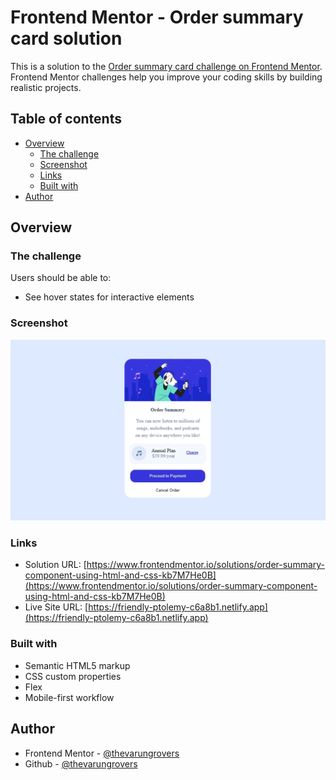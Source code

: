 # Frontend Mentor - Order summary card solution

This is a solution to the [Order summary card challenge on Frontend Mentor](https://www.frontendmentor.io/challenges/order-summary-component-QlPmajDUj). Frontend Mentor challenges help you improve your coding skills by building realistic projects. 

## Table of contents

- [Overview](#overview)
  - [The challenge](#the-challenge)
  - [Screenshot](#screenshot)
  - [Links](#links)
  - [Built with](#built-with)
- [Author](#author)


## Overview

### The challenge

Users should be able to:

- See hover states for interactive elements

### Screenshot

![](./screenshot.png)

### Links

- Solution URL: [https://www.frontendmentor.io/solutions/order-summary-component-using-html-and-css-kb7M7He0B](https://www.frontendmentor.io/solutions/order-summary-component-using-html-and-css-kb7M7He0B)
- Live Site URL: [https://friendly-ptolemy-c6a8b1.netlify.app](https://friendly-ptolemy-c6a8b1.netlify.app)


### Built with

- Semantic HTML5 markup
- CSS custom properties
- Flex
- Mobile-first workflow


## Author

- Frontend Mentor - [@thevarungrovers](https://www.frontendmentor.io/profile/thevarungrovers)
- Github - [@thevarungrovers](https://github.com/thevarungrovers)
